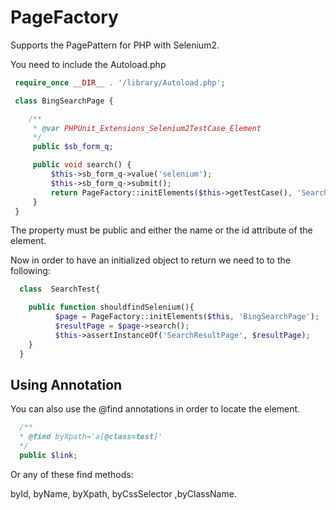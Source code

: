 PageFactory
========================================================

Supports the PagePattern for PHP with Selenium2.

You need to include the Autoload.php



``` php
 require_once __DIR__ . '/library/Autoload.php';

 class BingSearchPage {

    /**
     * @var PHPUnit_Extensions_Selenium2TestCase_Element
     */
     public $sb_form_q;

     public void search() {
         $this->sb_form_q->value('selenium');
         $this->sb_form_q->submit();
         return PageFactory::initElements($this->getTestCase(), 'SearchResultPage');
     }
 }
```
The property must be public and either the name or the id attribute of the element.

Now in order to have an initialized object to return we need to to the following:

``` php
  class  SearchTest{

    public function shouldfindSelenium(){
          $page = PageFactory::initElements($this, 'BingSearchPage');
          $resultPage = $page->search();
          $this->assertInstanceOf('SearchResultPage', $resultPage);
    }
  }
```

Using Annotation
--------

You can also use the @find annotations in order to locate the element.
``` php
  /**
  * @find byXpath='a[@class=test]'
  */
  public $link;
```

Or any of these find methods:

byId, byName, byXpath, byCssSelector ,byClassName.

